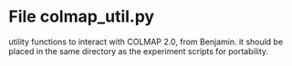 # File colmap_util.py

  utility functions to interact with COLMAP 2.0, from Benjamin. it should be placed in the same directory as the experiment scripts for portability.

#


#


#


# 
